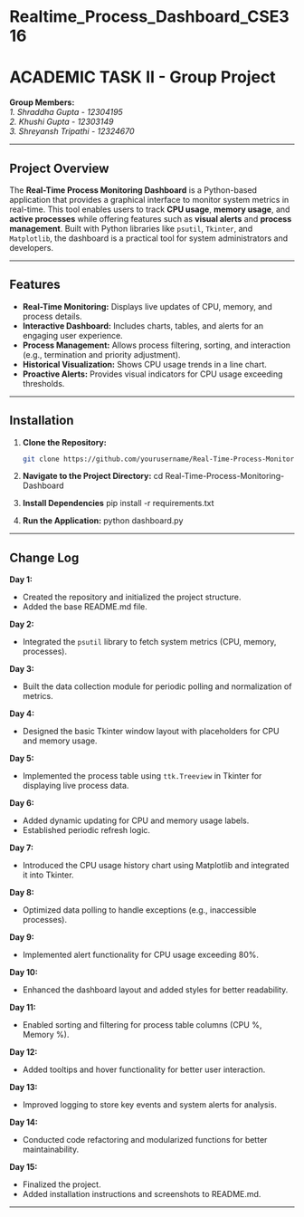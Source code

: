 # Realtime_Process_Dashboard_CSE316 
# ACADEMIC TASK II  - Group Project

**Group Members:**  
*1. Shraddha Gupta - 12304195 <br>*
*2. Khushi Gupta - 12303149 <br>*
*3. Shreyansh Tripathi - 12324670 <br>*

---

## Project Overview

The **Real-Time Process Monitoring Dashboard** is a Python-based application that provides a graphical interface to monitor system metrics in real-time. 
This tool enables users to track **CPU usage**, **memory usage**, and **active processes** while offering features such as **visual alerts** and **process management**. 
Built with Python libraries like `psutil`, `Tkinter`, and `Matplotlib`, the dashboard is a practical tool for system administrators and developers.

---

## Features
- **Real-Time Monitoring:** Displays live updates of CPU, memory, and process details.
- **Interactive Dashboard:** Includes charts, tables, and alerts for an engaging user experience.
- **Process Management:** Allows process filtering, sorting, and interaction (e.g., termination and priority adjustment).
- **Historical Visualization:** Shows CPU usage trends in a line chart.
- **Proactive Alerts:** Provides visual indicators for CPU usage exceeding thresholds.

---

## Installation

1. **Clone the Repository:**
   ```bash
   git clone https://github.com/yourusername/Real-Time-Process-Monitoring-Dashboard.git
   
2. **Navigate to the Project Directory:**
   cd Real-Time-Process-Monitoring-Dashboard
   
4. **Install Dependencies**
   pip install -r requirements.txt

5. **Run the Application:**
   python dashboard.py

---

## Change Log

**Day 1:**  
- Created the repository and initialized the project structure.  
- Added the base README.md file.

**Day 2:**  
- Integrated the `psutil` library to fetch system metrics (CPU, memory, processes).

**Day 3:**  
- Built the data collection module for periodic polling and normalization of metrics.

**Day 4:**  
- Designed the basic Tkinter window layout with placeholders for CPU and memory usage.

**Day 5:**  
- Implemented the process table using `ttk.Treeview` in Tkinter for displaying live process data.

**Day 6:**  
- Added dynamic updating for CPU and memory usage labels.  
- Established periodic refresh logic.

**Day 7:**  
- Introduced the CPU usage history chart using Matplotlib and integrated it into Tkinter.

**Day 8:**  
- Optimized data polling to handle exceptions (e.g., inaccessible processes).

**Day 9:**  
- Implemented alert functionality for CPU usage exceeding 80%.

**Day 10:**  
- Enhanced the dashboard layout and added styles for better readability.

**Day 11:**  
- Enabled sorting and filtering for process table columns (CPU %, Memory %).

**Day 12:**  
- Added tooltips and hover functionality for better user interaction.

**Day 13:**  
- Improved logging to store key events and system alerts for analysis.

**Day 14:**  
- Conducted code refactoring and modularized functions for better maintainability.

**Day 15:**  
- Finalized the project.  
- Added installation instructions and screenshots to README.md.

---

